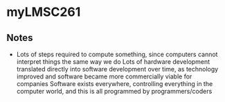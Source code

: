 # myLMSC261
## Notes
- Lots of steps required to compute something, since computers cannot interpret things the same way we do
Lots of hardware development translated directly into software development over time, as technology improved and software became more commercially viable for companies
Software exists everywhere, controlling everything in the computer world, and this is all programmed by programmers/coders

